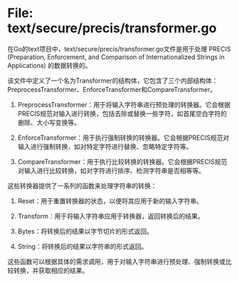 # File: text/secure/precis/transformer.go

在Go的text项目中，text/secure/precis/transformer.go文件是用于处理 PRECIS (Preparation, Enforcement, and Comparison of Internationalized Strings in Applications) 的数据转换的。

该文件中定义了一个名为Transformer的结构体，它包含了三个内部结构体：PreprocessTransformer、EnforceTransformer和CompareTransformer。

1. PreprocessTransformer：用于将输入字符串进行预处理的转换器。它会根据PRECIS规范对输入进行转换，包括去除或替换一些字符，如首尾空白字符的删除、大小写变换等。

2. EnforceTransformer：用于执行强制转换的转换器。它会根据PRECIS规范对输入进行强制转换，如对特定字符进行替换、忽略特定字符等。

3. CompareTransformer：用于执行比较转换的转换器。它会根据PRECIS规范对输入进行比较转换，如对字符进行排序、检测字符串是否相等等。

这些转换器提供了一系列的函数来处理字符串的转换：

1. Reset：用于重置转换器的状态，以便将其应用于新的输入字符串。

2. Transform：用于将输入字符串应用于转换器，返回转换后的结果。

3. Bytes：将转换后的结果以字节切片的形式返回。

4. String：将转换后的结果以字符串的形式返回。

这些函数可以根据具体的需求调用，用于对输入字符串进行预处理、强制转换或比较转换，并获取相应的结果。

